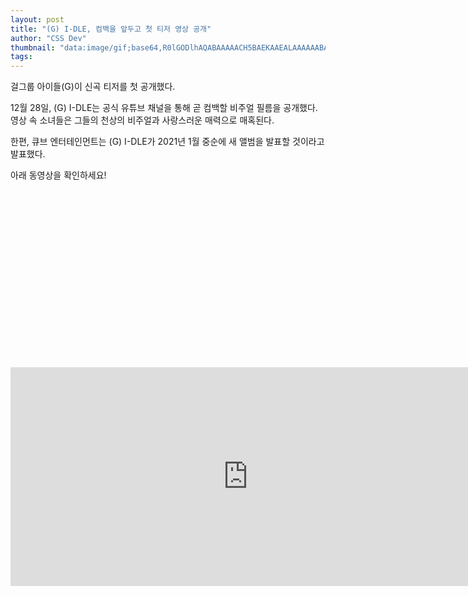 ```yaml
---
layout: post
title: "(G) I-DLE, 컴백을 앞두고 첫 티저 영상 공개"
author: "CSS Dev"
thumbnail: "data:image/gif;base64,R0lGODlhAQABAAAAACH5BAEKAAEALAAAAAABAAEAAAICTAEAOw=="
tags: 
---
```



걸그룹 아이들(G)이 신곡 티저를 첫 공개했다.

12월 28일, (G) I-DLE는 공식 유튜브 채널을 통해 곧 컴백할 비주얼 필름을 공개했다. 영상 속 소녀들은 그들의 천상의 비주얼과 사랑스러운 매력으로 매혹된다.

한편, 큐브 엔터테인먼트는 (G) I-DLE가 2021년 1월 중순에 새 앨범을 발표할 것이라고 발표했다.

아래 동영상을 확인하세요!


<div class="video_wrapper" style="padding-top: 56.25%;">
    <iframe width="760" height="350" frameborder="0" allow="accelerometer; autoplay; clipboard-write; encrypted-media; gyroscope; picture-in-picture" allowfullscreen="" class="lazyload" src="https://www.youtube.com/embed/3SsM-A71f10"></iframe>
</div>
